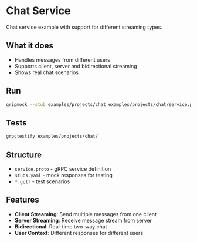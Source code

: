 # Chat Service

Chat service example with support for different streaming types.

## What it does

- Handles messages from different users
- Supports client, server and bidirectional streaming
- Shows real chat scenarios

## Run

```bash
gripmock --stub examples/projects/chat examples/projects/chat/service.proto
```

## Tests

```bash
grpctestify examples/projects/chat/
```

## Structure

- `service.proto` - gRPC service definition
- `stubs.yaml` - mock responses for testing
- `*.gctf` - test scenarios

## Features

- **Client Streaming**: Send multiple messages from one client
- **Server Streaming**: Receive message stream from server
- **Bidirectional**: Real-time two-way chat
- **User Context**: Different responses for different users 